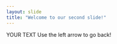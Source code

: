 ```yaml
---
layout: slide
title: "Welcome to our second slide!"
---
```

YOUR TEXT
Use the left arrow to go back!